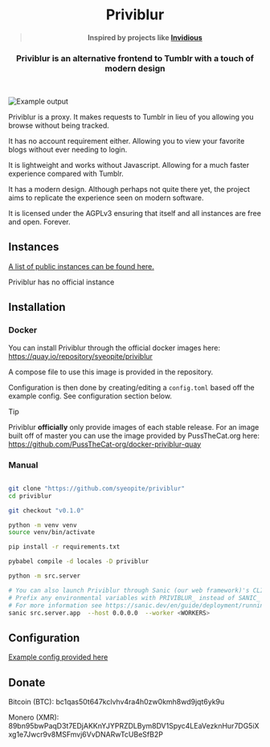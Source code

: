 <div align="center"> 
  <h1> Priviblur </h1>
  <blockquote> <h4> Inspired by projects like <a href="https://github.com/iv-org/invidious"> Invidious</a></h4> </blockquote>
  <h3> Priviblur is an alternative frontend to Tumblr with a touch of modern design </h3>
</div>

<br/>

![Example output](./screenshots/example.png)

Priviblur is a proxy. It makes requests to Tumblr in lieu of you allowing you browse without being tracked. 

It has no account requirement either. Allowing you to view your favorite blogs without ever needing to login.

It is lightweight and works without Javascript. Allowing for a much faster experience compared with Tumblr.

It has a modern design. Although perhaps not quite there yet, the project aims to replicate the experience seen on modern software.

It is licensed under the AGPLv3 ensuring that itself and all instances are free and open. Forever. 

## Instances

[A list of public instances can be found here.](./instances.md)

Priviblur has no official instance

## Installation

### Docker

You can install Priviblur through the official docker images here: https://quay.io/repository/syeopite/priviblur

A compose file to use this image is provided in the repository.

Configuration is then done by creating/editing a `config.toml` based off the example config. See configuration section below.

> [!TIP]
> Priviblur **officially** only provide images of each stable release. For an image built off of master you can use the image provided by PussTheCat.org here: https://github.com/PussTheCat-org/docker-priviblur-quay

### Manual

```bash

git clone "https://github.com/syeopite/priviblur"
cd priviblur 

git checkout "v0.1.0"

python -m venv venv 
source venv/bin/activate

pip install -r requirements.txt

pybabel compile -d locales -D priviblur

python -m src.server

# You can also launch Priviblur through Sanic (our web framework)'s CLI tool
# Prefix any environmental variables with PRIVIBLUR_ instead of SANIC_
# For more information see https://sanic.dev/en/guide/deployment/running.html and related pages
sanic src.server.app  --host 0.0.0.0  --worker <WORKERS>
```

## Configuration

[Example config provided here](./config.example.toml)

## Donate 

Bitcoin (BTC): bc1qas50t647kclvhv4ra4h0zw0kmh8wd9jqt6yk9u

Monero (XMR): 89bn95bwPaqD3t7EDjAKKnYJYPRZDLBym8DV1Spyc4LEaVezknHur7DG5iXxg1e7Jwcr9v8MSFmvj6VvDNARwTcUBeSfB2P
